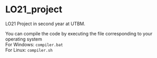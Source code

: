 # LO21_project

LO21 Project in second year at UTBM.   

You can compile the code by executing the file corresponding to your operating system   
For Windows: ```compiler.bat```   
For Linux: ```compiler.sh```   
